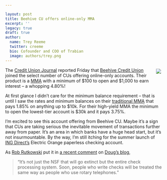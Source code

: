 ```yaml
---

layout: post
title: Beehive CU offers online-only MMA
excerpt: ''
legacy: true
draft: true
author:
  name: Trey Reeme
  twitter: creeme
  bio: Cofounder and COO of Trabian
  image: authors/trey.png
---
```


<p><a href="https://www.beehivecredit.com"><img src="/images/legacy/beehive.jpg" style="float:right; margin: 4px;"></a>The <a href="http://www.cujournal.com">Credit Union Journal</a> reported Friday that <a href="http://www.beehivecredit.com">Beehive Credit Union</a> joined the select number of CUs offering online-only accounts.  Their product is a <a href="http://www.beehivecredit.com/mma/index.htm"><span class="caps">MMA</span></a> with a minimum of $100 to open and $1,000 to earn interest &#8211; a whopping 4.80%!</p>
<p>At first glance I didn&#8217;t care for the minimum balance requirement &#8211; that is until I saw the rates and minimum balances on their <a href="http://www.beehivecredit.com/deposits_rates.shtml">traditional <span class="caps">MMA</span></a> that pays 1.85% on anything up to $10k.  For their high-yield <span class="caps">MMA</span> the minimum to open the lowest-tier account is $30k and it pays 3.75%.</p>
<p>I&#8217;m excited to see this account offering from Beehive CU.  Maybe it&#8217;s a sign that CUs are taking serious the inevitable movement of transactions further away from paper.  It&#8217;s an area in which banks have a huge head start, but it&#8217;s not insurmountable.  By the way, I&#8217;m still itching for the summer launch of <a href="http://www.ingdirect.com"><span class="caps">ING</span> Direct&#8217;s</a> Electric Orange paperless checking account.</p>
<p>As <a href="http://www.weltman.com/">Rob Rutkowski</a> put it in <a href="http://www.dougtrue.net/articles/2006/07/17/the-nsf-dinosaur#comments">a recent comment</a> on <a href="http://www.dougtrue.net">Doug&#8217;s blog</a>,</p>
<blockquote>
<p>&#8220;It&#8217;s not just the <span class="caps">NSF</span> that will go extinct but the entire check processing system. Soon, people who write checks will be treated the same way as people who use rotary telephones.&#8221;</p>
</blockquote>

